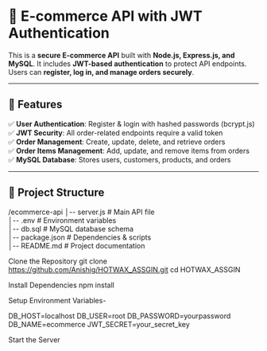 # 🛒 E-commerce API with JWT Authentication  

This is a **secure E-commerce API** built with **Node.js, Express.js, and MySQL**. It includes **JWT-based authentication** to protect API endpoints. Users can **register, log in, and manage orders securely**.  

---

## **📌 Features**  
✅ **User Authentication**: Register & login with hashed passwords (bcrypt.js)  
✅ **JWT Security**: All order-related endpoints require a valid token  
✅ **Order Management**: Create, update, delete, and retrieve orders  
✅ **Order Items Management**: Add, update, and remove items from orders  
✅ **MySQL Database**: Stores users, customers, products, and orders  

---

## **📂 Project Structure**  
/ecommerce-api
│-- server.js       # Main API file  
│-- .env            # Environment variables  
│-- db.sql          # MySQL database schema  
│-- package.json    # Dependencies & scripts  
│-- README.md       # Project documentation

Clone the Repository
git clone https://github.com/Anishig/HOTWAX_ASSGIN.git
cd HOTWAX_ASSGIN

Install Dependencies
npm install


Setup Environment Variables-

DB_HOST=localhost
DB_USER=root
DB_PASSWORD=yourpassword
DB_NAME=ecommerce
JWT_SECRET=your_secret_key

Start the Server 


